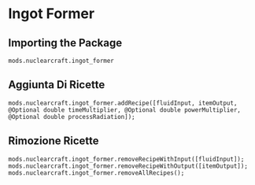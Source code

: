 # Ingot Former

## Importing the Package
`mods.nuclearcraft.ingot_former`

## Aggiunta Di Ricette
```zenscript
mods.nuclearcraft.ingot_former.addRecipe([fluidInput, itemOutput, @Optional double timeMultiplier, @Optional double powerMultiplier, @Optional double processRadiation]);
```

## Rimozione Ricette
```zenscript
mods.nuclearcraft.ingot_former.removeRecipeWithInput([fluidInput]);
mods.nuclearcraft.ingot_former.removeRecipeWithOutput([itemOutput]);
mods.nuclearcraft.ingot_former.removeAllRecipes();
```